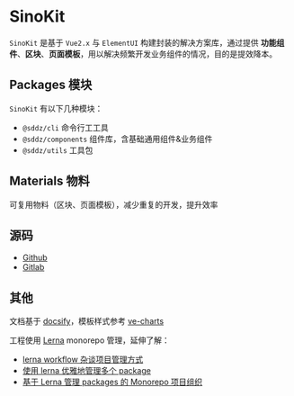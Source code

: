 # SinoKit

`SinoKit` 是基于 `Vue2.x` 与 `ElementUI` 构建封装的解决方案库，通过提供 **功能组件**、**区块**、**页面模板**，用以解决频繁开发业务组件的情况，目的是提效降本。

## Packages 模块

`SinoKit` 有以下几种模块：

- `@sddz/cli` 命令行工工具
- `@sddz/components` 组件库，含基础通用组件&业务组件
- `@sddz/utils` 工具包

## Materials 物料

可复用物料（区块、页面模板），减少重复的开发，提升效率

## 源码

- [Github](https://github.com/giscafer/sinokit)
- [Gitlab](http://gitlab.sinohealth.cn/share-code/sinokit)

## 其他

文档基于 [docsify](https://github.com/docsifyjs/docsify)，模板样式参考 [ve-charts](https://github.com/vueblocks/ve-charts)

工程使用 [Lerna](https://lerna.js.org/) monorepo 管理，延伸了解：

- [lerna workflow 杂谈项目管理方式](https://github.com/pigcan/blog/issues/16)
- [使用 lerna 优雅地管理多个 package](https://zhuanlan.zhihu.com/p/35237759)
- [基于 Lerna 管理 packages 的 Monorepo 项目组织](http://www.redream.cn/2020/04/23/%E5%9F%BA%E4%BA%8E-lerna-%E7%AE%A1%E7%90%86-packages-%E7%9A%84-monorepo-%E9%A1%B9%E7%9B%AE%E7%BB%84%E7%BB%87/)
